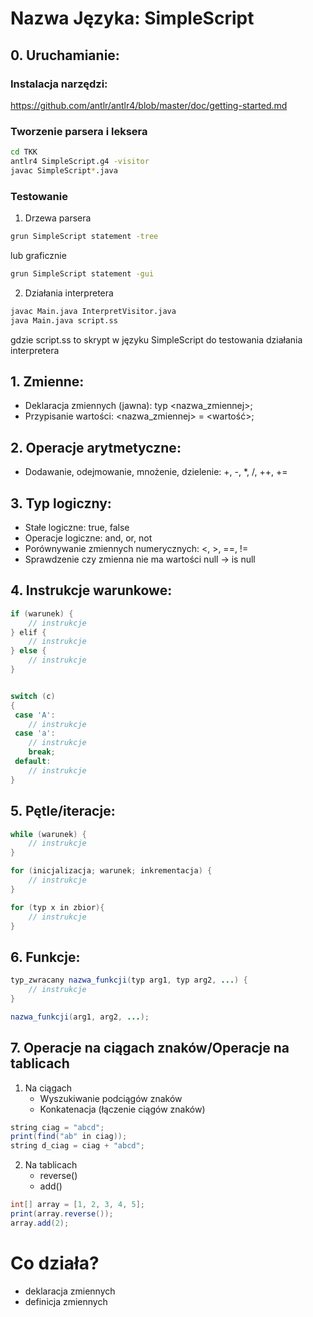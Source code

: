 # Nazwa Języka: SimpleScript

## 0. Uruchamianie:

### Instalacja narzędzi:

https://github.com/antlr/antlr4/blob/master/doc/getting-started.md

### Tworzenie parsera i leksera

```bash
cd TKK
antlr4 SimpleScript.g4 -visitor
javac SimpleScript*.java
```

### Testowanie
1. Drzewa parsera
```bash
grun SimpleScript statement -tree
```

lub graficznie

```bash
grun SimpleScript statement -gui
```

2. Działania interpretera

```bash
javac Main.java InterpretVisitor.java
java Main.java script.ss
```
gdzie script.ss to skrypt w języku SimpleScript do testowania działania interpretera

## 1. Zmienne:

- Deklaracja zmiennych (jawna): typ <nazwa_zmiennej>;
- Przypisanie wartości: <nazwa_zmiennej> = <wartość>;

## 2. Operacje arytmetyczne:

- Dodawanie, odejmowanie, mnożenie, dzielenie: +, -, *, /, ++, +=

## 3. Typ logiczny:

- Stałe logiczne: true, false
- Operacje logiczne: and, or, not
- Porównywanie zmiennych numerycznych: <, >, ==, !=
- Sprawdzenie czy zmienna nie ma wartości null -> is null

## 4. Instrukcje warunkowe:

```java
if (warunek) {
    // instrukcje
} elif {
    // instrukcje
} else {
    // instrukcje
}


switch (c)
{
 case 'A':
    // instrukcje
 case 'a':
    // instrukcje
    break;
 default:
    // instrukcje
}
```
## 5. Pętle/iteracje:

```java
while (warunek) {
    // instrukcje
}

for (inicjalizacja; warunek; inkrementacja) {
    // instrukcje
}

for (typ x in zbior){
    // instrukcje
}
```
## 6. Funkcje:

```java
typ_zwracany nazwa_funkcji(typ arg1, typ arg2, ...) {
    // instrukcje
}

nazwa_funkcji(arg1, arg2, ...);
```

## 7. Operacje na ciągach znaków/Operacje na tablicach

1. Na ciągach
    - Wyszukiwanie podciągów znaków
    - Konkatenacja (łączenie ciągów znaków)
```java
string ciag = "abcd";
print(find("ab" in ciag));
string d_ciag = ciag + "abcd";
```
2. Na tablicach
    - reverse()
    - add()
```java
int[] array = [1, 2, 3, 4, 5];
print(array.reverse());
array.add(2);
```

# Co działa?

- deklaracja zmiennych
- definicja zmiennych
